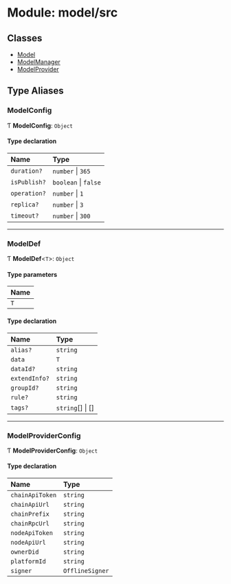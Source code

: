 # Module: model/src

## Classes

- [Model](../classes/model_src.Model.md)
- [ModelManager](../classes/model_src.ModelManager.md)
- [ModelProvider](../classes/model_src.ModelProvider.md)

## Type Aliases

### ModelConfig

Ƭ **ModelConfig**: `Object`

#### Type declaration

| Name | Type |
| :------ | :------ |
| `duration?` | `number` \| ``365`` |
| `isPublish?` | `boolean` \| ``false`` |
| `operation?` | `number` \| ``1`` |
| `replica?` | `number` \| ``3`` |
| `timeout?` | `number` \| ``300`` |

___

### ModelDef

Ƭ **ModelDef**<`T`\>: `Object`

#### Type parameters

| Name |
| :------ |
| `T` |

#### Type declaration

| Name | Type |
| :------ | :------ |
| `alias?` | `string` |
| `data` | `T` |
| `dataId?` | `string` |
| `extendInfo?` | `string` |
| `groupId?` | `string` |
| `rule?` | `string` |
| `tags?` | `string`[] \| [] |

___

### ModelProviderConfig

Ƭ **ModelProviderConfig**: `Object`

#### Type declaration

| Name | Type |
| :------ | :------ |
| `chainApiToken` | `string` |
| `chainApiUrl` | `string` |
| `chainPrefix` | `string` |
| `chainRpcUrl` | `string` |
| `nodeApiToken` | `string` |
| `nodeApiUrl` | `string` |
| `ownerDid` | `string` |
| `platformId` | `string` |
| `signer` | `OfflineSigner` |
